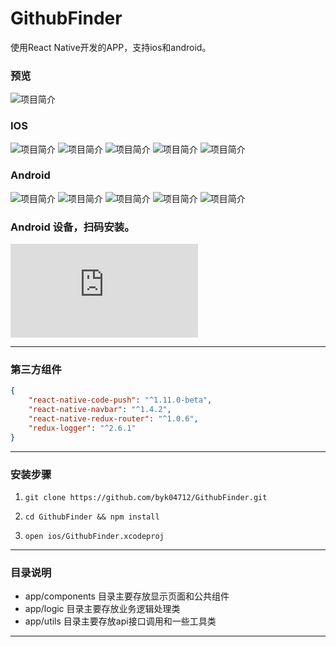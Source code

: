 # GithubFinder
使用React Native开发的APP，支持ios和android。


### 预览

![项目简介](https://thumbnail0.baidupcs.com/thumbnail/8556a5a45ec9365a471bdc02caa5cf8f?fid=1964161449-250528-967496453268351&time=1480388400&rt=sh&sign=FDTAER-DCb740ccc5511e5e8fedcff06b081203-B8QTADyjzUEACkuLRh0J0GYYHDs%3D&expires=8h&chkv=0&chkbd=0&chkpc=&dp-logid=7734395127797356459&dp-callid=0&size=c710_u400&quality=100)

### IOS

![项目简介](https://thumbnail0.baidupcs.com/thumbnail/952042874e20bc58cb4e8b1f2386d58b?fid=1964161449-250528-91617562880936&time=1480388400&rt=sh&sign=FDTAER-DCb740ccc5511e5e8fedcff06b081203-i1ymc1FpU8mC1t%2BAkQUoSfJ7ct4%3D&expires=8h&chkv=0&chkbd=0&chkpc=&dp-logid=7734476881448237462&dp-callid=0&size=c710_u400&quality=100)
![项目简介](https://thumbnail0.baidupcs.com/thumbnail/4e962e894d68f078e2ff307aba6d9ace?fid=1964161449-250528-237450987158826&time=1480388400&rt=sh&sign=FDTAER-DCb740ccc5511e5e8fedcff06b081203-%2FQ4%2BeZ77EK53j7FL0lC9b4xtop8%3D&expires=8h&chkv=0&chkbd=0&chkpc=&dp-logid=7734484283049537293&dp-callid=0&size=c710_u400&quality=100)
![项目简介](https://thumbnail0.baidupcs.com/thumbnail/2ea594237e7ad13db5254dfa2c613209?fid=1964161449-250528-457998135279860&time=1480388400&rt=sh&sign=FDTAER-DCb740ccc5511e5e8fedcff06b081203-yFm0xQS00Nhfkf5e%2FfS19Oln8lI%3D&expires=8h&chkv=0&chkbd=0&chkpc=&dp-logid=7734493016862381837&dp-callid=0&size=c710_u400&quality=100)
![项目简介](https://thumbnail0.baidupcs.com/thumbnail/5f64aa8cdab78a49218611d9d055082c?fid=1964161449-250528-139223467673216&time=1480388400&rt=sh&sign=FDTAER-DCb740ccc5511e5e8fedcff06b081203-nPBUXaV0WsijLKsDP%2F2ojc9QHXE%3D&expires=8h&chkv=0&chkbd=0&chkpc=&dp-logid=7734499240531850426&dp-callid=0&size=c710_u400&quality=100)
![项目简介](https://thumbnail0.baidupcs.com/thumbnail/bee8182ff09adf317042b914ae3fd7c8?fid=1964161449-250528-75598420321396&time=1480388400&rt=sh&sign=FDTAER-DCb740ccc5511e5e8fedcff06b081203-MsgCXnkrw8WHrur2BhIQKDO60dQ%3D&expires=8h&chkv=0&chkbd=0&chkpc=&dp-logid=7734508844876384459&dp-callid=0&size=c710_u400&quality=100)


### Android
![项目简介](https://thumbnail0.baidupcs.com/thumbnail/592c92a8665a35fab10d1968e39af744?fid=1964161449-250528-192753411687636&time=1480388400&rt=sh&sign=FDTAER-DCb740ccc5511e5e8fedcff06b081203-AyVg5dX54LqIPs5q1tFyfmzNuO0%3D&expires=8h&chkv=0&chkbd=0&chkpc=&dp-logid=7734571948413688623&dp-callid=0&size=c710_u400&quality=100)
![项目简介](https://thumbnail0.baidupcs.com/thumbnail/9f34be976745662752577fea278d4dd1?fid=1964161449-250528-101245685530652&time=1480388400&rt=sh&sign=FDTAER-DCb740ccc5511e5e8fedcff06b081203-ZxN%2BHEd9CeNyd4YrvivbpcHFgIs%3D&expires=8h&chkv=0&chkbd=0&chkpc=&dp-logid=7734560318981084671&dp-callid=0&size=c710_u400&quality=100)
![项目简介](https://thumbnail0.baidupcs.com/thumbnail/3c4b9258d3afe14cbb61a417237649ee?fid=1964161449-250528-972323763648285&time=1480388400&rt=sh&sign=FDTAER-DCb740ccc5511e5e8fedcff06b081203-XqRDyd6QPiKn68qgSaHnokqRR1w%3D&expires=8h&chkv=0&chkbd=0&chkpc=&dp-logid=7734554917853366711&dp-callid=0&size=c710_u400&quality=100)
![项目简介](https://thumbnail0.baidupcs.com/thumbnail/b646c811c322300fce9e4a6d8e6af934?fid=1964161449-250528-565667492937871&time=1480388400&rt=sh&sign=FDTAER-DCb740ccc5511e5e8fedcff06b081203-YNNXkHPmtUkyrfmHz8T7FlcK%2FmE%3D&expires=8h&chkv=0&chkbd=0&chkpc=&dp-logid=7734549131191997637&dp-callid=0&size=c710_u400&quality=100)
![项目简介](https://thumbnail0.baidupcs.com/thumbnail/24c856f4baf8e5967e2b3dfff43e30c6?fid=1964161449-250528-626895111380520&time=1480388400&rt=sh&sign=FDTAER-DCb740ccc5511e5e8fedcff06b081203-9PoEHSBq7akOSmTd3lcVqtJD%2Fdo%3D&expires=8h&chkv=0&chkbd=0&chkpc=&dp-logid=7734540602951654238&dp-callid=0&size=c710_u400&quality=100)



### Android 设备，扫码安装。
![下载安装](http://c.wotula.com/chart.php?size=32&level=H&val=https%3A%2F%2Fpan.baidu.com%2Fs%2F1mi6TFT2)



---
### 第三方组件
```json
{    
    "react-native-code-push": "^1.11.0-beta",
    "react-native-navbar": "^1.4.2",
    "react-native-redux-router": "^1.0.6",
    "redux-logger": "^2.6.1"
}
```

---
### 安装步骤

1.  `git clone https://github.com/byk04712/GithubFinder.git`

1.  `cd GithubFinder && npm install`

1.  `open ios/GithubFinder.xcodeproj`






---



### 目录说明
- app/components 目录主要存放显示页面和公共组件
- app/logic 目录主要存放业务逻辑处理类
- app/utils 目录主要存放api接口调用和一些工具类



---




